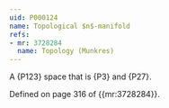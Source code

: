 ```yaml
---
uid: P000124
name: Topological $n$-manifold
refs:
- mr: 3728284
  name: Topology (Munkres)
---
```

A {P123} space that is {P3} and {P27}.

Defined on page 316 of {{mr:3728284}}.
